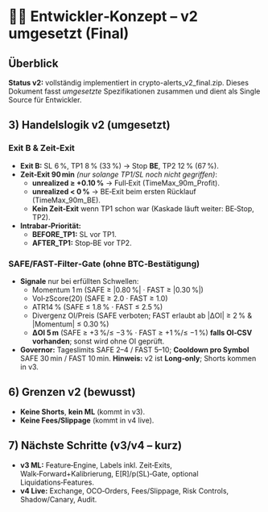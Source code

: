 # 👨‍💻 Entwickler‑Konzept – v2 umgesetzt (Final)
## Überblick
**Status v2:** vollständig implementiert in crypto-alerts_v2_final.zip. Dieses Dokument fasst *umgesetzte* Spezifikationen zusammen und dient als Single Source für Entwickler.
## 3) Handelslogik v2 (umgesetzt)
### Exit B & Zeit‑Exit
- **Exit B:** SL 6 %, TP1 8 % (33 %) → Stop **BE**, TP2 12 % (67 %).
- **Zeit‑Exit 90 min** *(nur solange TP1/SL noch nicht gegriffen)*:
  - **unrealized ≥ +0.10 %** → Full‑Exit (TimeMax_90m_Profit).
  - **unrealized < 0 %** → BE‑Exit beim ersten Rücklauf (TimeMax_90m_BE).
  - **Kein Zeit‑Exit** wenn TP1 schon war (Kaskade läuft weiter: BE‑Stop, TP2).
- **Intrabar‑Priorität:**
  - **BEFORE_TP1:** SL vor TP1.
  - **AFTER_TP1:** Stop‑BE vor TP2.
### SAFE/FAST‑Filter‑Gate (ohne BTC‑Bestätigung)
- **Signale** nur bei erfüllten Schwellen:
  - Momentum 1 m (SAFE ≥ \|0.80 %\| · FAST ≥ \|0.30 %\|)
  - Vol‑zScore(20) (SAFE ≥ 2.0 · FAST ≥ 1.0)
  - ATR14 % (SAFE ≤ 1.8 % · FAST ≤ 2.5 %)
  - Divergenz OI/Preis (SAFE verboten; FAST erlaubt ab \|ΔOI\| ≥ 2 % & \|Momentum\| ≤ 0.30 %)
  - **ΔOI 5 m** (SAFE ≥ +3 %/≤ −3 % · FAST ≥ +1 %/≤ −1 %) **falls OI‑CSV vorhanden**; sonst wird ohne OI geprüft.
- **Governor:** Tageslimits SAFE 2–4 / FAST 5–10; **Cooldown pro Symbol** SAFE 30 min / FAST 10 min.
**Hinweis:** v2 ist **Long‑only**; Shorts kommen in v3.
## 6) Grenzen v2 (bewusst)
- **Keine Shorts**, **kein ML** (kommt in v3).
- **Keine Fees/Slippage** (kommt in v4 live).

## 7) Nächste Schritte (v3/v4 – kurz)
- **v3 ML:** Feature‑Engine, Labels inkl. Zeit‑Exits, Walk‑Forward+Kalibrierung, E[R]/p(SL)‑Gate, optional Liquidations‑Features.
- **v4 Live:** Exchange, OCO‑Orders, Fees/Slippage, Risk Controls, Shadow/Canary, Audit.
